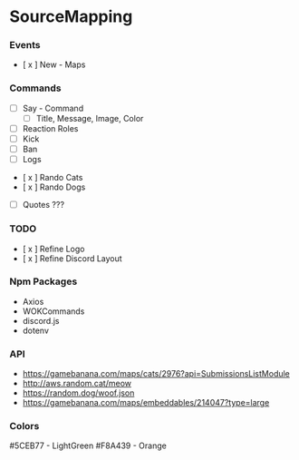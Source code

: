 # SourceMapping 
### Events
- [ x ] New - Maps 
### Commands
- [ ] Say - Command
    - [ ] Title, Message, Image, Color
- [ ] Reaction Roles 
- [ ] Kick
- [ ] Ban
- [ ] Logs
- [ x ] Rando Cats
- [ x ] Rando Dogs
- [ ] Quotes ???
 
### TODO
- [ x ] Refine Logo
- [ x ] Refine Discord Layout

### Npm Packages
- Axios
- WOKCommands
- discord.js
- dotenv

### API
- https://gamebanana.com/maps/cats/2976?api=SubmissionsListModule
- http://aws.random.cat/meow
- https://random.dog/woof.json 
- https://gamebanana.com/maps/embeddables/214047?type=large

### Colors
#5CEB77 - LightGreen
#F8A439 - Orange